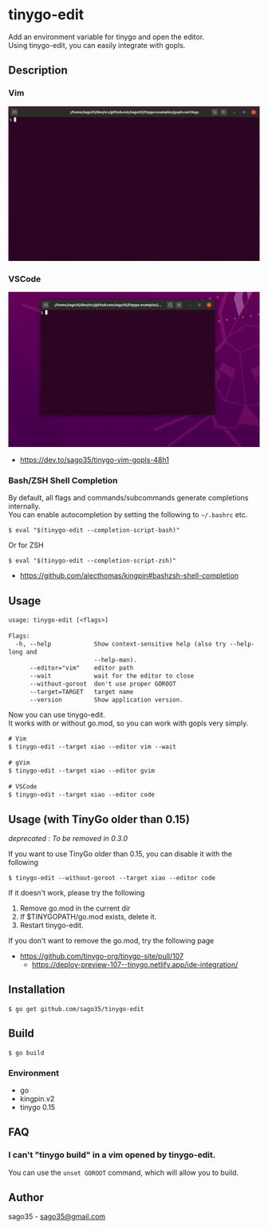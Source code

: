 # tinygo-edit

Add an environment variable for tinygo and open the editor.  
Using tinygo-edit, you can easily integrate with gopls.  

## Description

### Vim

![tinygo-edit-with-vim](tinygo-edit-with-vim.gif)

### VSCode

![tinygo-edit-with-code](tinygo-edit-with-code.gif)

* https://dev.to/sago35/tinygo-vim-gopls-48h1

### Bash/ZSH Shell Completion

By default, all flags and commands/subcommands generate completions internally.  
You can enable autocompletion by setting the following to `~/.bashrc` etc.  

```
$ eval "$(tinygo-edit --completion-script-bash)"
```

Or for ZSH

```
$ eval "$(tinygo-edit --completion-script-zsh)"
```

* https://github.com/alecthomas/kingpin#bashzsh-shell-completion

## Usage

```
usage: tinygo-edit [<flags>]

Flags:
  -h, --help            Show context-sensitive help (also try --help-long and
                        --help-man).
      --editor="vim"    editor path
      --wait            wait for the editor to close
      --without-goroot  don't use proper GOROOT
      --target=TARGET   target name
      --version         Show application version.
```

Now you can use tinygo-edit.  
It works with or without go.mod, so you can work with gopls very simply.  

```
# Vim
$ tinygo-edit --target xiao --editor vim --wait

# gVim
$ tinygo-edit --target xiao --editor gvim

# VSCode
$ tinygo-edit --target xiao --editor code
```

## Usage (with TinyGo older than 0.15)

*deprecated : To be removed in 0.3.0*

If you want to use TinyGo older than 0.15, you can disable it with the following  

```
$ tinygo-edit --without-goroot --target xiao --editor code
```

If it doesn't work, please try the following  

1. Remove go.mod in the current dir
2. If $TINYGOPATH/go.mod exists, delete it.
3. Restart tinygo-edit.

If you don't want to remove the go.mod, try the following page  

* https://github.com/tinygo-org/tinygo-site/pull/107
  * https://deploy-preview-107--tinygo.netlify.app/ide-integration/

## Installation

```
$ go get github.com/sago35/tinygo-edit
```

## Build

```
$ go build
```

### Environment

* go
* kingpin.v2
* tinygo 0.15

## FAQ

### I can't "tinygo build" in a vim opened by tinygo-edit.

You can use the `unset GOROOT` command, which will allow you to build.

## Author

sago35 - <sago35@gmail.com>
